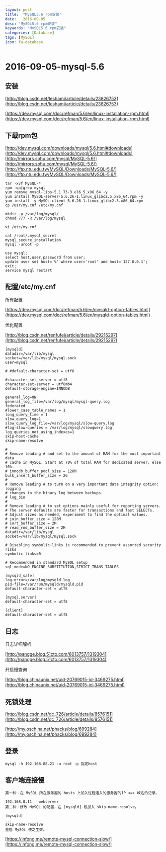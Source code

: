 ```yaml
---
layout: post
title:  "MySQL5.6 rpm安装"
date:   2016-09-05
desc: "MySQL5.6 rpm安装"
keywords: "MySQL5.6 rpm安装"
categories: [Database]
tags: [MySQL]
icon: fa-database
---
```


# 2016-09-05-mysql-5.6

<!--
create time: 2016-09-05 17:48:08
Author: <TODO: 请写上你的名字>

This file is created by Marboo<http://marboo.io> template file $MARBOO_HOME/.media/starts/default.md
本文件由 Marboo<http://marboo.io> 模板文件 $MARBOO_HOME/.media/starts/default.md 创建
-->
## 安装

[http://blog.csdn.net/leshami/article/details/23826753](http://blog.csdn.net/leshami/article/details/23826753)

[https://dev.mysql.com/doc/refman/5.6/en/linux-installation-rpm.html](https://dev.mysql.com/doc/refman/5.6/en/linux-installation-rpm.html)

## 下载rpm包

[http://dev.mysql.com/downloads/mysql/5.6.html#downloads](http://dev.mysql.com/downloads/mysql/5.6.html#downloads)
[http://mirrors.sohu.com/mysql/MySQL-5.6/](http://mirrors.sohu.com/mysql/MySQL-5.6/)
[http://ftp.ntu.edu.tw/MySQL/Downloads/MySQL-5.6/](http://ftp.ntu.edu.tw/MySQL/Downloads/MySQL-5.6/)

```
tar -xvf MySQL-*
rpm -qa|grep mysql
yum remove mysql-libs-5.1.73-3.el6_5.x86_64 -y
yum install MySQL-server-5.6.26-1.linux_glibc2.5.x86_64.rpm -y
yum install -y MySQL-client-5.6.26-1.linux_glibc2.5.x86_64.rpm
cp /usr/my.cnf /etc/my.cnf

mkdir -p /var/log/mysql/
chmod 777 -R /var/log/mysql

vi /etc/my.cnf

cat /root/.mysql_secret
mysql_secure_installation
mysql -uroot -p
```

```
use mysql;
select host,user,password from user;
update user set host='%' where user='root' and host='127.0.0.1';
exit;
service mysql restart
```

## 配置/etc/my.cnf

所有配置

[https://dev.mysql.com/doc/refman/5.6/en/mysqld-option-tables.html](https://dev.mysql.com/doc/refman/5.6/en/mysqld-option-tables.html)

优化配置

[http://blog.csdn.net/renfufei/article/details/29215297](http://blog.csdn.net/renfufei/article/details/29215297)

```
[mysqld]
datadir=/var/lib/mysql
socket=/var/lib/mysql/mysql.sock
user=mysql

# #default-character-set = utf8

#character_set_server = utf8
character-set-server = utf8mb4
default-storage-engine=INNODB

general_log=ON
general_log_file=/var/log/mysql/mysql-query.log
federated
#lower_case_table_names = 1
long_query_time = 1
slow_query_log=1
slow_query_log_file=/var/log/mysql/slow-query.log
#log-slow-queries = /var/log/mysql/slowquery.log
log_queries_not_using_indexes=1
skip-host-cache
skip-name-resolve

#
# Remove leading # and set to the amount of RAM for the most important data
# cache in MySQL. Start at 70% of total RAM for dedicated server, else 10%.
# innodb_buffer_pool_size = 128M
bulk_insert_buffer_size = 2G
#
# Remove leading # to turn on a very important data integrity option: logging
# changes to the binary log between backups.
# log_bin
#
# Remove leading # to set options mainly useful for reporting servers.
# The server defaults are faster for transactions and fast SELECTs.
# Adjust sizes as needed, experiment to find the optimal values.
# join_buffer_size = 128M
# sort_buffer_size = 2M
# read_rnd_buffer_size = 2M
datadir=/var/lib/mysql
socket=/var/lib/mysql/mysql.sock

# Disabling symbolic-links is recommended to prevent assorted security risks
symbolic-links=0

# Recommended in standard MySQL setup
sql_mode=NO_ENGINE_SUBSTITUTION,STRICT_TRANS_TABLES

[mysqld_safe]
log-error=/var/log/mysqld.log
pid-file=/var/run/mysqld/mysqld.pid
default-character-set = utf8

[mysql.server]
default-character-set = utf8

[client]
default-character-set = utf8
```

## 日志

日志详细解析

[http://pangge.blog.51cto.com/6013757/1319304](http://pangge.blog.51cto.com/6013757/1319304)

开启慢查询

[http://blog.chinaunix.net/uid-20769015-id-3469275.html](http://blog.chinaunix.net/uid-20769015-id-3469275.html)

## 死锁处理

[http://blog.csdn.net/dc_726/article/details/8576151](http://blog.csdn.net/dc_726/article/details/8576151)

[http://my.oschina.net/phacks/blog/699284](http://my.oschina.net/phacks/blog/699284)

## 登录

```
mysql -h 192.168.88.21 -u root -p 指定host
```

## 客户端连接慢

```
第一种：在 MySQL 所在服务器的 hosts 上加入过程连入的服务器的IP <=> 域名的记录。

192.168.0.11   webserver
第二种：修改 MySQL 的配置，在 [mysqld] 段加入 skip-name-resolve。

[mysqld]
...
skip-name-resolve
重启 MySQL 使之生效。
```

[https://infong.me/remote-mysql-connection-slow/](https://infong.me/remote-mysql-connection-slow/)